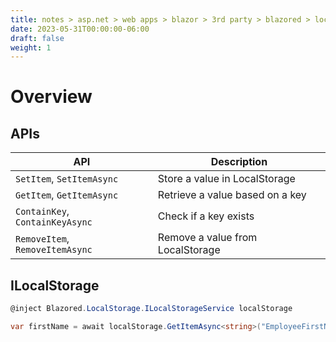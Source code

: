 ```yaml
---
title: notes > asp.net > web apps > blazor > 3rd party > blazored > local storage
date: 2023-05-31T00:00:00-06:00
draft: false
weight: 1
---
```


# Overview
## APIs
| API | Description |
|-----|-------------|
| `SetItem`, `SetItemAsync` | Store a value in LocalStorage |
| `GetItem`, `GetItemAsync` | Retrieve a value based on a key |
| `ContainKey`, `ContainKeyAsync` | Check if a key exists |
| `RemoveItem`, `RemoveItemAsync` | Remove a value from LocalStorage |

## ILocalStorage
```cs
@inject Blazored.LocalStorage.ILocalStorageService localStorage

var firstName = await localStorage.GetItemAsync<string>("EmployeeFirstName");
```
